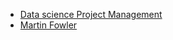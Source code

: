 * [Data science Project Management](http://www.datascience-pm.com/)
* [Martin Fowler](https://martinfowler.com/articles/cd4ml.html)
